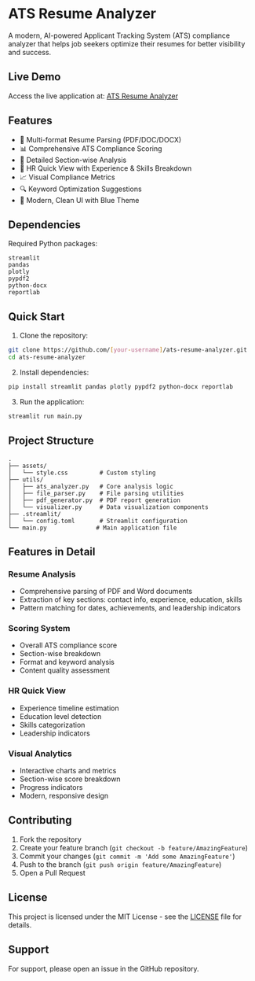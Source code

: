 # ATS Resume Analyzer

A modern, AI-powered Applicant Tracking System (ATS) compliance analyzer that helps job seekers optimize their resumes for better visibility and success.

## Live Demo
Access the live application at: [ATS Resume Analyzer](https://cv-scan-pro-jesudasjj.replit.app/)

## Features

- 📄 Multi-format Resume Parsing (PDF/DOC/DOCX)
- 📊 Comprehensive ATS Compliance Scoring
- 🎯 Detailed Section-wise Analysis
- 💼 HR Quick View with Experience & Skills Breakdown
- 📈 Visual Compliance Metrics
- 🔍 Keyword Optimization Suggestions
- 🎨 Modern, Clean UI with Blue Theme

## Dependencies

Required Python packages:
```
streamlit
pandas
plotly
pypdf2
python-docx
reportlab
```

## Quick Start

1. Clone the repository:
```bash
git clone https://github.com/[your-username]/ats-resume-analyzer.git
cd ats-resume-analyzer
```

2. Install dependencies:
```bash
pip install streamlit pandas plotly pypdf2 python-docx reportlab
```

3. Run the application:
```bash
streamlit run main.py
```

## Project Structure

```
.
├── assets/
│   └── style.css         # Custom styling
├── utils/
│   ├── ats_analyzer.py   # Core analysis logic
│   ├── file_parser.py    # File parsing utilities
│   ├── pdf_generator.py  # PDF report generation
│   └── visualizer.py     # Data visualization components
├── .streamlit/
│   └── config.toml       # Streamlit configuration
└── main.py              # Main application file
```

## Features in Detail

### Resume Analysis
- Comprehensive parsing of PDF and Word documents
- Extraction of key sections: contact info, experience, education, skills
- Pattern matching for dates, achievements, and leadership indicators

### Scoring System
- Overall ATS compliance score
- Section-wise breakdown
- Format and keyword analysis
- Content quality assessment

### HR Quick View
- Experience timeline estimation
- Education level detection
- Skills categorization
- Leadership indicators

### Visual Analytics
- Interactive charts and metrics
- Section-wise score breakdown
- Progress indicators
- Modern, responsive design

## Contributing

1. Fork the repository
2. Create your feature branch (`git checkout -b feature/AmazingFeature`)
3. Commit your changes (`git commit -m 'Add some AmazingFeature'`)
4. Push to the branch (`git push origin feature/AmazingFeature`)
5. Open a Pull Request

## License

This project is licensed under the MIT License - see the [LICENSE](LICENSE) file for details.

## Support

For support, please open an issue in the GitHub repository.

